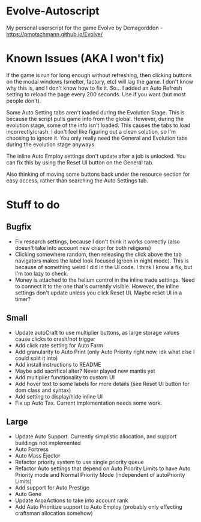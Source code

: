 # Evolve-Autoscript
My personal userscript for the game Evolve by Demagorddon - https://pmotschmann.github.io/Evolve/

# Known Issues (AKA I won't fix)
If the game is run for long enough without refreshing, then clicking buttons on the modal windows (smelter, factory, etc) will lag the game. I don't know why this is, and I don't know how to fix it. So... I added an Auto Refresh setting to reload the page every 200 seconds. Use if you want (but most people don't).

Some Auto Setting tabs aren't loaded during the Evolution Stage. This is because the script pulls game info from the global. However, during the evolution stage, some of the info isn't loaded. This causes the tabs to load incorrectly/crash. I don't feel like figuring out a clean solution, so I'm choosing to ignore it. You only really need the General and Evolution tabs during the evolution stage anyways.

The inline Auto Employ settings don't update after a job is unlocked. You can fix this by using the Reset UI button on the General tab.

Also thinking of moving some buttons back under the resource section for easy access, rather than searching the Auto Settings tab.

# Stuff to do

## Bugfix
* Fix research settings, because I don't think it works correctly (also doesn't take into account new crispr for both religions)
* Clicking somewhere random, then releasing the click above the tab navigators makes the label look focused (green in night mode). This is because of something weird I did in the UI code. I think I know a fix, but I'm too lazy to check.
* Money is attached to the helium control in the inline trade settings. Need to connect it to the one that's currently visible. However, the inline settings don't update unless you click Reset UI. Maybe reset UI in a timer?

## Small
* Update autoCraft to use multiplier buttons, as large storage values cause clicks to crash/not trigger
* Add click rate setting for Auto Farm
* Add granularity to Auto Print (only Auto Priority right now, idk what else I could split it into)
* Add install instructions to README
* Maybe add sacrifical alter? Never played new mantis yet
* Add multiplier functionality to custom UI
* Add hover text to some labels for more details (see Reset UI button for dom class and syntax)
* Add setting to display/hide inline UI
* Fix up Auto Tax. Current implementation needs some work.

## Large
* Update Auto Support. Currently simplistic allocation, and support buildings not implemented
* Auto Fortress
* Auto Mass Ejector
* Refactor priority system to use single priority queue
* Refactor Auto settings that depend on Auto Priority Limits to have Auto Priority mode and Normal Priority Mode (independent of autoPriority Limits)
* Add support for Auto Prestige
* Auto Gene
* Update ArpaActions to take into account rank
* Add Auto Prioritize support to Auto Employ (probably only effecting craftsman allocation somehow)